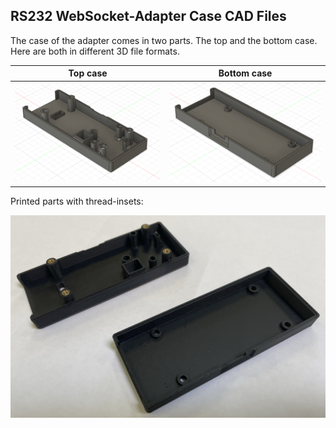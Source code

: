 ## RS232 WebSocket-Adapter Case CAD Files

The case of the adapter comes in two parts. The top and the bottom case. Here are both in different 3D file formats.

Top case                                       | Bottom case
:---------------------------------------------:|:----------------------------------------------------:
![The top case](Resources/fusion_top_case.png) | ![The bottom case](Resources/fusion_bottom_case.png)

Printed parts with thread-insets:

![Printed parts](Resources/IMG_3987.JPEG)
